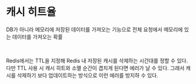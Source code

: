# 캐시 히트율
DB가 아니라 메모리에 저장된 데이터를 가져오는 기능으로 전체 요청에서 메모리에 있는 데이터를 가져오는 확률    

<br>

Redis에서는 TTL을 지정해 Redis 내 저장된 캐시를 삭제하는 시간대를 정할 수 있다.
다만 TTL 사용 시 캐시 히트와 소멸 순간이 겹치게 된다면 에러가 날 수 있다.
그래서 캐시를 삭제하기 보다 업데이트하는 방식으로 이런 에러를 방지하 수 있다.
